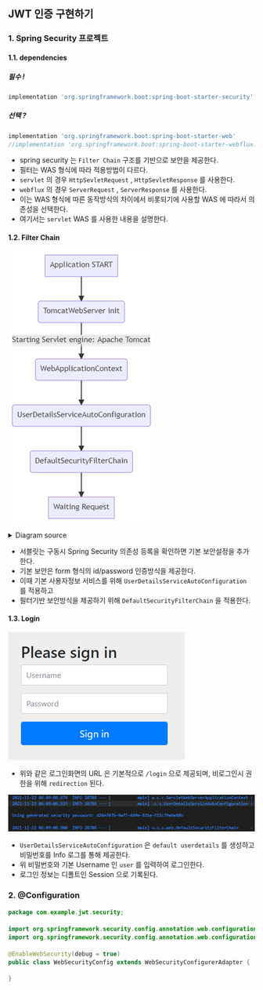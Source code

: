 ## JWT 인증 구현하기

### 1. Spring Security 프로젝트

#### 1.1. dependencies

##### 필수 !

```gradle
implementation 'org.springframework.boot:spring-boot-starter-security'
```

##### 선택 ?
```gradle
implementation 'org.springframework.boot:spring-boot-starter-web'
//implementation 'org.springframework.boot:spring-boot-starter-webflux:2.6.0'
```

- spring security 는 `Filter Chain` 구조를 기반으로 보안을 제공한다.
- 필터는 WAS 형식에 따라 적용방법이 다르다.
- `servlet` 의 경우 `HttpSevletRequest` , `HttpSevletResponse` 를 사용한다.
- `webflux` 의 경우 `ServerRequest` , `ServerResponse` 를 사용한다.
- 이는 WAS 형식에 따른 동작방식의 차이에서 비롯되기에 사용할 WAS 에 따라서 의존성을 선택한다.
- 여기서는 `servlet` WAS 를 사용한 내용을 설명한다.

#### 1.2. Filter Chain

![SpringSecurity작동순서](SpringSecurity작동순서.png)    
<details>
<summary>Diagram source</summary>
    
```
graph TD
    S[Application START]
    R[Waiting Request]
    A(TomcatWebServer init)
    B(WebApplicationContext)
    C(UserDetailsServiceAutoConfiguration)
    D(DefaultSecurityFilterChain)
    S --> A
    A -- Starting Servlet engine: Apache Tomcat --> B
    B --> C --> D --> R
```
    
</details>

- 서블릿는 구동시 Spring Security 의존성 등록을 확인하면 기본 보안설정을 추가한다.
- 기본 보안은 form 형식의 id/password 인증방식을 제공한다.
- 이때 기본 사용자정보 서비스를 위해 `UserDetailsServiceAutoConfiguration` 를 적용하고
- 필터기반 보안방식을 제공하기 위해 `DefaultSecurityFilterChain` 을 적용한다.

#### 1.3. Login

![로그인화면](로그인화면.png)

- 위와 같은 로그인화면의 URL 은 기본적으로 `/login` 으로 제공되며, 비로그인시 권한을 위해 `redirection` 된다.

![기본생성비밀번호](기본생성비밀번호.png)

- `UserDetailsServiceAutoConfiguration` 은 `default userdetails` 를 생성하고 비밀번호를 Info 로그를 통해 제공한다.
- 위 비밀번호와 기본 Username 인 `user` 를 입력하여 로그인한다.
- 로그인 정보는 디폴트인 Session 으로 기록된다.

### 2. @Configuration

```java
package com.example.jwt.security;

import org.springframework.security.config.annotation.web.configuration.EnableWebSecurity;
import org.springframework.security.config.annotation.web.configuration.WebSecurityConfigurerAdapter;

@EnableWebSecurity(debug = true)
public class WebSecurityConfig extends WebSecurityConfigurerAdapter {
    
}
```
